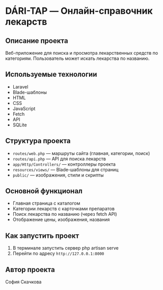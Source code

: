 # DÁRI-TAP — Онлайн-справочник лекарств

## Описание проекта
Веб-приложение для поиска и просмотра лекарственных средств по категориям. Пользователь может искать лекарства по названию.

## Используемые технологии
- Laravel
- Blade-шаблоны
- HTML
- CSS
- JavaScript
- Fetch
- API
- SQLite

## Структура проекта
- `routes/web.php` — маршруты сайта (главная, категории, поиск)
- `routes/api.php` — API для поиска лекарств
- `app/Http/Controllers/` — контроллеры проекта
- `resources/views/` — Blade-шаблоны для страниц
- `public/` — изображения, стили и скрипты

## Основной функционал
- Главная страница с каталогом
- Категории лекарств с карточками препаратов
- Поиск лекарства по названию (через fetch API)
- Отображение цены, изображения, названия

## Как запустить проект
1. В терминале запустить сервер php artisan serve
2. Перейти по адресу `http://127.0.0.1:8000`

## Автор проекта
София Скачкова 
